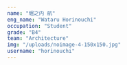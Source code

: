 ```yaml
---
name: "堀之内 航"
eng_name: "Wataru Horinouchi"
occupation: "Student"
grade: "B4"
team: "Architecture"
img: "/uploads/noimage-4-150x150.jpg"
username: "horinouchi"
---
```

